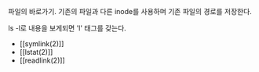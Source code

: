 파일의 바로가기.
기존의 파일과 다른 inode를 사용하며 기존 파일의 경로를 저장한다.

ls -l로 내용을 보게되면 'l' 태그를 갖는다.

- [[symlink(2)]]
- [[lstat(2)]]
- [[readlink(2)]]